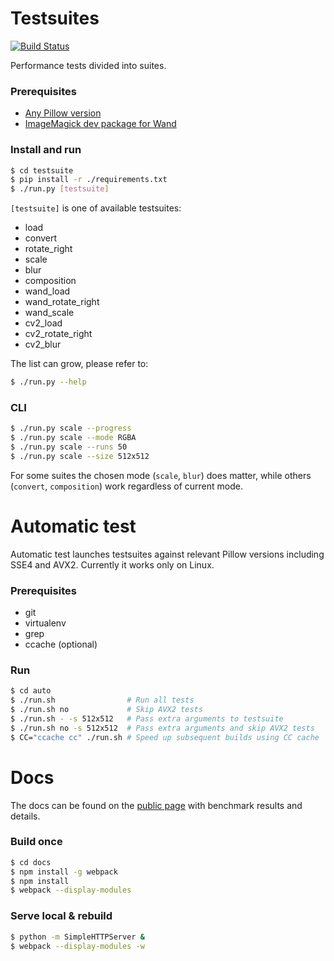 # Testsuites

[![Build Status](https://travis-ci.org/python-pillow/pillow-perf.svg?branch=master)](https://travis-ci.org/python-pillow/pillow-perf)

Performance tests divided into suites.

### Prerequisites

* [Any Pillow version](https://pillow.readthedocs.io/en/latest/installation.html#basic-installation)
* [ImageMagick dev package for Wand](http://docs.wand-py.org/en/0.4.3/#requirements)

### Install and run

```bash
$ cd testsuite
$ pip install -r ./requirements.txt
$ ./run.py [testsuite]
```

`[testsuite]` is one of available testsuites:

* load
* convert
* rotate_right
* scale
* blur
* composition
* wand_load
* wand_rotate_right
* wand_scale
* cv2_load
* cv2_rotate_right
* cv2_blur

The list can grow, please refer to:

```bash
$ ./run.py --help
```

### CLI

```bash
$ ./run.py scale --progress
$ ./run.py scale --mode RGBA
$ ./run.py scale --runs 50
$ ./run.py scale --size 512x512
```

For some suites the chosen mode (`scale`, `blur`) does matter,
while others (`convert`, `composition`) work regardless of current mode.


# Automatic test

Automatic test launches testsuites against relevant Pillow versions
including SSE4 and AVX2.
Currently it works only on Linux.

### Prerequisites

* git
* virtualenv
* grep
* ccache (optional)

### Run

```bash
$ cd auto
$ ./run.sh                # Run all tests
$ ./run.sh no             # Skip AVX2 tests
$ ./run.sh - -s 512x512   # Pass extra arguments to testsuite
$ ./run.sh no -s 512x512  # Pass extra arguments and skip AVX2 tests
$ CC="ccache cc" ./run.sh # Speed up subsequent builds using CC cache
```


# Docs

The docs can be found on the [public page](https://python-pillow.org/pillow-perf/)
with benchmark results and details.

### Build once

```bash
$ cd docs
$ npm install -g webpack
$ npm install
$ webpack --display-modules
```

### Serve local & rebuild

```bash
$ python -m SimpleHTTPServer &
$ webpack --display-modules -w
```

